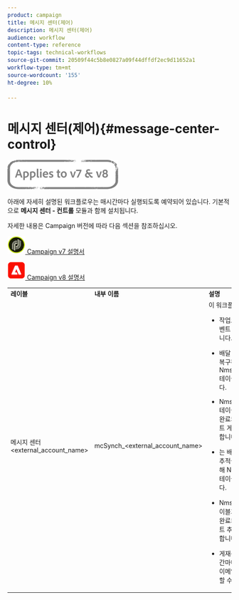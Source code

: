 ```yaml
---
product: campaign
title: 메시지 센터(제어)
description: 메시지 센터(제어)
audience: workflow
content-type: reference
topic-tags: technical-workflows
source-git-commit: 20509f44c5b8e0827a09f44dffdf2ec9d11652a1
workflow-type: tm+mt
source-wordcount: '155'
ht-degree: 10%

---
```



# 메시지 센터(제어){#message-center-control}

![](../../assets/common.svg)

아래에 자세히 설명된 워크플로우는 매시간마다 실행되도록 예약되어 있습니다. 기본적으로 **메시지 센터 - 컨트롤** 모듈과 함께 설치됩니다.


자세한 내용은 Campaign 버전에 따라 다음 섹션을 참조하십시오.

![](assets/do-not-localize/v7.jpeg)[  Campaign v7 설명서](../../message-center/using/about-transactional-messaging.md)

![](assets/do-not-localize/v8.png)[  Campaign v8 설명서](https://experienceleague.adobe.com/docs/campaign/campaign-v8/send/transactional.html)


<table> 
 <tbody> 
  <tr> 
   <td> <strong>레이블</strong><br /> </td> 
   <td> <strong>내부 이름</strong><br /> </td> 
   <td> <strong>설명</strong><br /> </td> 
  </tr> 
  <tr> 
   <td> 메시지 센터 &lt;external_account_name&gt;<br /> </td> 
   <td> mcSynch_&lt;external_account_name&gt;<br /> </td> 
   <td> 이 워크플로:<br /> 
    <ul> 
     <li> <p>작업으로 처리된 이벤트 목록을 복구합니다.</p> </li> 
     <li> <p>배달 메시지 자격을 복구하기 위해 NmsBroadLogMsg 테이블과 동기화합니다.</p> </li> 
     <li> <p>NmsBroadLogMsg 테이블과의 동기화가 완료되는 즉시 이벤트 게재 로그를 복구합니다.</p> </li> 
     <li> <p>는 배달 URL에 대한 추적을 복구하기 위해 NmsTrackingUrl 테이블과 동기화합니다.</p> </li> 
     <li> <p>NmsTrackingUrl 테이블과의 동기화가 완료되는 즉시 이벤트 추적 URL을 복구합니다.</p> </li> 
     <li> <p>게재를 보낸 후 3시간마다 격리된 모든 이메일 주소를 복구할 수 있습니다.</p> </li> 
    </ul> </td> 
  </tr> 
 </tbody> 
</table>

